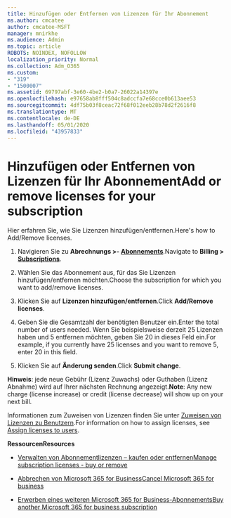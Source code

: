 ```yaml
---
title: Hinzufügen oder Entfernen von Lizenzen für Ihr Abonnement
ms.author: cmcatee
author: cmcatee-MSFT
manager: mnirkhe
ms.audience: Admin
ms.topic: article
ROBOTS: NOINDEX, NOFOLLOW
localization_priority: Normal
ms.collection: Adm_O365
ms.custom:
- "319"
- "1500007"
ms.assetid: 69797abf-3e60-4be2-b0a7-26022a14397e
ms.openlocfilehash: e97658ab8fff504c8adccfa7e68cce0b613aee53
ms.sourcegitcommit: 4df75b03f8ceac72f68f012eeb28b78d2f2616f8
ms.translationtype: MT
ms.contentlocale: de-DE
ms.lasthandoff: 05/01/2020
ms.locfileid: "43957833"
---
```

# <a name="add-or-remove-licenses-for-your-subscription"></a><span data-ttu-id="fddcd-102">Hinzufügen oder Entfernen von Lizenzen für Ihr Abonnement</span><span class="sxs-lookup"><span data-stu-id="fddcd-102">Add or remove licenses for your subscription</span></span>

<span data-ttu-id="fddcd-103">Hier erfahren Sie, wie Sie Lizenzen hinzufügen/entfernen.</span><span class="sxs-lookup"><span data-stu-id="fddcd-103">Here's how to Add/Remove licenses.</span></span>
  
1. <span data-ttu-id="fddcd-104">Navigieren Sie zu **Abrechnungs >- [Abonnements](https://portal.office.com/adminportal/home#/subscriptions)**.</span><span class="sxs-lookup"><span data-stu-id="fddcd-104">Navigate to **Billing > [Subscriptions](https://portal.office.com/adminportal/home#/subscriptions)**.</span></span>

2. <span data-ttu-id="fddcd-105">Wählen Sie das Abonnement aus, für das Sie Lizenzen hinzufügen/entfernen möchten.</span><span class="sxs-lookup"><span data-stu-id="fddcd-105">Choose the subscription for which you want to add/remove licenses.</span></span>

3. <span data-ttu-id="fddcd-106">Klicken Sie auf **Lizenzen hinzufügen/entfernen**.</span><span class="sxs-lookup"><span data-stu-id="fddcd-106">Click **Add/Remove licenses**.</span></span>

4. <span data-ttu-id="fddcd-107">Geben Sie die Gesamtzahl der benötigten Benutzer ein.</span><span class="sxs-lookup"><span data-stu-id="fddcd-107">Enter the total number of users needed.</span></span> <span data-ttu-id="fddcd-108">Wenn Sie beispielsweise derzeit 25 Lizenzen haben und 5 entfernen möchten, geben Sie 20 in dieses Feld ein.</span><span class="sxs-lookup"><span data-stu-id="fddcd-108">For example, if you currently have 25 licenses and you want to remove 5, enter 20 in this field.</span></span>

5. <span data-ttu-id="fddcd-109">Klicken Sie auf **Änderung senden**.</span><span class="sxs-lookup"><span data-stu-id="fddcd-109">Click **Submit change**.</span></span>

<span data-ttu-id="fddcd-110">**Hinweis**: jede neue Gebühr (Lizenz Zuwachs) oder Guthaben (Lizenz Abnahme) wird auf Ihrer nächsten Rechnung angezeigt.</span><span class="sxs-lookup"><span data-stu-id="fddcd-110">**Note**: Any new charge (license increase) or credit (license decrease) will show up on your next bill.</span></span>

<span data-ttu-id="fddcd-111">Informationen zum Zuweisen von Lizenzen finden Sie unter [Zuweisen von Lizenzen zu Benutzern](https://docs.microsoft.com/microsoft-365/admin/manage/assign-licenses-to-users).</span><span class="sxs-lookup"><span data-stu-id="fddcd-111">For information on how to assign licenses, see [Assign licenses to users](https://docs.microsoft.com/microsoft-365/admin/manage/assign-licenses-to-users).</span></span>

 <span data-ttu-id="fddcd-112">**Ressourcen**</span><span class="sxs-lookup"><span data-stu-id="fddcd-112">**Resources**</span></span>
  
- [<span data-ttu-id="fddcd-113">Verwalten von Abonnementlizenzen – kaufen oder entfernen</span><span class="sxs-lookup"><span data-stu-id="fddcd-113">Manage subscription licenses - buy or remove</span></span>](https://docs.microsoft.com/microsoft-365/commerce/licenses/buy-licenses)

- [<span data-ttu-id="fddcd-114">Abbrechen von Microsoft 365 for Business</span><span class="sxs-lookup"><span data-stu-id="fddcd-114">Cancel Microsoft 365 for business</span></span>](https://support.office.com/article/Cancel-Office-365-for-business-b1bc0bef-4608-4601-813a-cdd9f746709a)

- [<span data-ttu-id="fddcd-115">Erwerben eines weiteren Microsoft 365 for Business-Abonnements</span><span class="sxs-lookup"><span data-stu-id="fddcd-115">Buy another Microsoft 365 for business subscription</span></span>](https://support.office.com/article/Buy-another-Office-365-for-business-subscription-fab3b86c-3359-4042-8692-5d4dc7550b7c)
